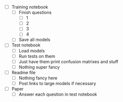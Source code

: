 - [ ] Training notebook
	- [ ] Finish questions
		- [ ] 1
		- [ ] 2
		- [ ] 3
		- [ ] 4
	- [ ] Save all models
- [ ] Test notebook
	- [ ] Load models
	- [ ] Run tests on them
	- [ ] Just have them print confusion matrixes and stuff
	- [ ] Nothing super fancy
- [ ] Readme file
	- [ ] Nothing fancy here
	- [ ] Post links to large models if necessary
- [ ] Paper
	- [ ] Answer each question in test notebook
